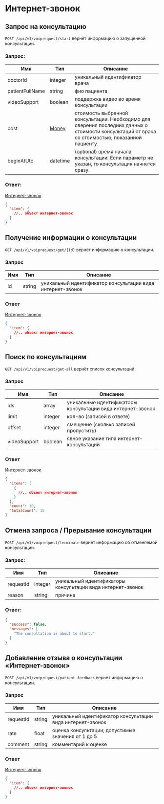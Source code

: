 # Интернет-звонок

## Запрос на консультацию

`POST /api/v1/voiprequest/start` вернёт информацию о запущенной консультации.

### Запрос:

Имя | Тип | Описание
--- | --- | ---
doctorId | integer | уникальный идентификатор врача
patientFullName | string | фио пациента
videoSupport | boolean | поддержка видео во время консультации
cost | [Money](https://github.com/doktornarabote/telemedicine-partner-api/blob/master/docs/contracts.md#money) | стоимость выбранной консультации. Необходимо для сверения последних данных о стоимости консультаций от врача со стоимостью, показанной пациенту.
beginAtUtc | datetime | (optional) время начала консультации. Если параметр не указан, то консультация начнется сразу.

### Ответ:

[Интернет-звонок](https://github.com/doktornarabote/telemedicine-partner-api/blob/master/docs/contracts.md#Voip)

```json
{
  "item": {
    //.. объект интернет-звонок
  }
}
```

## Получение информации о консультации

`GET /api/v1/voiprequest/get/{id}` вернёт информацию о консультации.

### Запрос

Имя | Тип | Описание
--- | --- | ---
id | string | уникальный идентификатор консультации вида интернет-звонок

### Ответ

[Интернет-звонок](https://github.com/doktornarabote/telemedicine-partner-api/blob/master/docs/contracts.md#Voip)

```json
{
  "item": {
    //.. объект интернет-звонок
  }
}
```

## Поиск по консультациям

`GET /api/v1/voiprequest/get-all` вернёт список консультаций.

### Запрос

Имя | Тип | Описание
--- | --- | ---
ids | array | уникальные идентификаторы консультации вида интернет-звонок
limit | integer | кол-во (записей в ответе)
offset | integer | смещение (сколько записей пропустить)
videoSupport | boolean | явное указание типа интернет-консультаций

### Ответ

[Интернет-звонок](https://github.com/doktornarabote/telemedicine-partner-api/blob/master/docs/contracts.md#Voip)

```json
{
  "items": [
    {
      //.. объект интернет-звонок
    }
  ],
  "count": 10,
  "totalCount": 15
}
```

## Отмена запроса / Прерывание консультации

`POST /api/v1/voiprequest/terminate` вернёт информацию об отменяемой консультации.

### Запрос:

Имя | Тип | Описание
--- | --- | ---
requestId | integer | уникальный идентификаторы консультации вида интернет-звонок
reason | string | причина

### Ответ:

```json
{
  "success": false,
  "messages": [
    "The consultation is about to start."
  ]
}
```

## Добавление отзыва о консультации «Интернет-звонок»

`POST /api/v1/voiprequest/patient-feedback` вернёт информацию о консультации.

### Запрос

Имя | Тип | Описание
--- | --- | ---
requestId | string | уникальный идентификатор консультации вида интернет-звонок
rate | float | оценка консультации; допустимые значения от 1 до 5
comment | string | комментарий к оценке

### Ответ

[Интернет-звонок](https://github.com/doktornarabote/telemedicine-partner-api/blob/master/docs/contracts.md#Voip)

```json
{
  "item": {
    //.. объект интернет-звонок
  }
}
```
